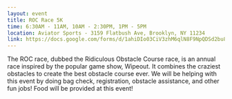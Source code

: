 ```yaml
---
layout: event
title: ROC Race 5K
time: 6:30AM - 11AM, 10AM - 2:30PM, 1PM - 5PM
location: Aviator Sports - 3159 Flatbush Ave, Brooklyn, NY 11234
link: https://docs.google.com/forms/d/1ahiDIo03CiV3zhM6qlN8F9NpQDSd2bu8jiZAiwi_gmE
---
```

The ROC race, dubbed the Ridiculous Obstacle Course race, is an annual race inspired by the popular game show, Wipeout. It combines the craziest obstacles to create the best obstacle course ever. We will be helping with this event by doing bag check, registration, obstacle assistance, and other fun jobs! Food will be provided at this event!
